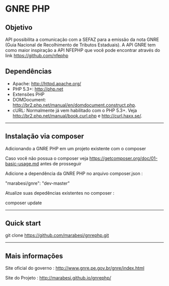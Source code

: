 GNRE PHP
=================

Objetivo
-----
 API possibilita a comunicação com a SEFAZ para a emissão da nota GNRE (Guia Nacional de Recolhimento de Tributos Estaduais). 
 A API GNRE tem como maior inspiração a API NFEPHP que você pode encontrar através do link https://github.com/nfephp

Dependências
-------
* Apache: <http://httpd.apache.org/>
* PHP 5.3+: <http://php.net>
* Extensões PHP
 * DOMDocument: http://br2.php.net/manual/en/domdocument.construct.php.
 * cURL: Normalmente já vem habilitado com o PHP 5.3+. Veja <http://br2.php.net/manual/book.curl.php> e <http://curl.haxx.se/>.

------

Instalação via composer
------
Adicionando a GNRE PHP em um projeto existente com o composer

Caso você não possua o composer veja https://getcomposer.org/doc/01-basic-usage.md antes de prosseguir

Adicione a dependência da GNRE PHP no arquivo composer.json :

"marabesi/gnre": "dev-master"

Atualize suas depedências existentes no composer :

composer update

-----
Quick start
-----
git clone https://github.com/marabesi/gnrephp.git

-----

Mais informações
-----
Site oficial do governo :     http://www.gnre.pe.gov.br/gnre/index.html

Site do Projeto : http://marabesi.github.io/gnrephp/



